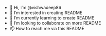 - 👋 Hi, I’m @vishwadeep86
- 👀 I’m interested in creating README
- 🌱 I’m currently learning to create README
- 💞️ I’m looking to collaborate on more README
- 📫 How to reach me via this README

<!---
vishwadeep86/vishwadeep86 is a ✨ special ✨ repository because its `README.md` (this file) appears on your GitHub profile.
You can click the Preview link to take a look at your changes.
--->
